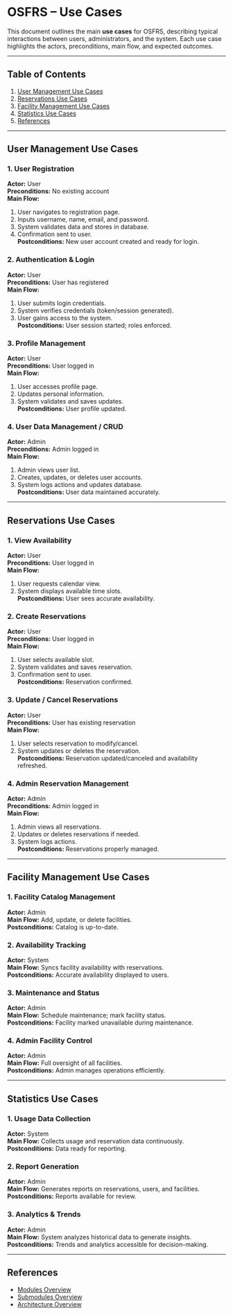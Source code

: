 # OSFRS – Use Cases

This document outlines the main **use cases** for OSFRS, describing typical interactions between users, administrators, and the system. Each use case highlights the actors, preconditions, main flow, and expected outcomes.

---

## Table of Contents

1. [User Management Use Cases](#user-management-use-cases)
2. [Reservations Use Cases](#reservations-use-cases)
3. [Facility Management Use Cases](#facility-management-use-cases)
4. [Statistics Use Cases](#statistics-use-cases)
5. [References](#references)

---

## User Management Use Cases

### 1. User Registration

**Actor:** User  
**Preconditions:** No existing account  
**Main Flow:**

1. User navigates to registration page.
2. Inputs username, name, email, and password.
3. System validates data and stores in database.
4. Confirmation sent to user.  
   **Postconditions:** New user account created and ready for login.

### 2. Authentication & Login

**Actor:** User  
**Preconditions:** User has registered  
**Main Flow:**

1. User submits login credentials.
2. System verifies credentials (token/session generated).
3. User gains access to the system.  
   **Postconditions:** User session started; roles enforced.

### 3. Profile Management

**Actor:** User  
**Preconditions:** User logged in  
**Main Flow:**

1. User accesses profile page.
2. Updates personal information.
3. System validates and saves updates.  
   **Postconditions:** User profile updated.

### 4. User Data Management / CRUD

**Actor:** Admin  
**Preconditions:** Admin logged in  
**Main Flow:**

1. Admin views user list.
2. Creates, updates, or deletes user accounts.
3. System logs actions and updates database.  
   **Postconditions:** User data maintained accurately.

---

## Reservations Use Cases

### 1. View Availability

**Actor:** User  
**Preconditions:** User logged in  
**Main Flow:**

1. User requests calendar view.
2. System displays available time slots.  
   **Postconditions:** User sees accurate availability.

### 2. Create Reservations

**Actor:** User  
**Preconditions:** User logged in  
**Main Flow:**

1. User selects available slot.
2. System validates and saves reservation.
3. Confirmation sent to user.  
   **Postconditions:** Reservation confirmed.

### 3. Update / Cancel Reservations

**Actor:** User  
**Preconditions:** User has existing reservation  
**Main Flow:**

1. User selects reservation to modify/cancel.
2. System updates or deletes the reservation.  
   **Postconditions:** Reservation updated/canceled and availability refreshed.

### 4. Admin Reservation Management

**Actor:** Admin  
**Preconditions:** Admin logged in  
**Main Flow:**

1. Admin views all reservations.
2. Updates or deletes reservations if needed.
3. System logs actions.  
   **Postconditions:** Reservations properly managed.

---

## Facility Management Use Cases

### 1. Facility Catalog Management

**Actor:** Admin  
**Main Flow:** Add, update, or delete facilities.  
**Postconditions:** Catalog is up-to-date.

### 2. Availability Tracking

**Actor:** System  
**Main Flow:** Syncs facility availability with reservations.  
**Postconditions:** Accurate availability displayed to users.

### 3. Maintenance and Status

**Actor:** Admin  
**Main Flow:** Schedule maintenance; mark facility status.  
**Postconditions:** Facility marked unavailable during maintenance.

### 4. Admin Facility Control

**Actor:** Admin  
**Main Flow:** Full oversight of all facilities.  
**Postconditions:** Admin manages operations efficiently.

---

## Statistics Use Cases

### 1. Usage Data Collection

**Actor:** System  
**Main Flow:** Collects usage and reservation data continuously.  
**Postconditions:** Data ready for reporting.

### 2. Report Generation

**Actor:** Admin  
**Main Flow:** Generates reports on reservations, users, and facilities.  
**Postconditions:** Reports available for review.

### 3. Analytics & Trends

**Actor:** Admin  
**Main Flow:** System analyzes historical data to generate insights.  
**Postconditions:** Trends and analytics accessible for decision-making.

---

## References

- [Modules Overview](modules.md)
- [Submodules Overview](submodules.md)
- [Architecture Overview](architecture.md)
